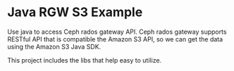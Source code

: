 # Java RGW S3 Example
Use java to access Ceph rados gateway API. Ceph rados gateway supports RESTful API that is compatible the Amazon S3 API, so we can get the data using the Amazon S3 Java SDK.

This project includes the libs that help easy to utilize.

